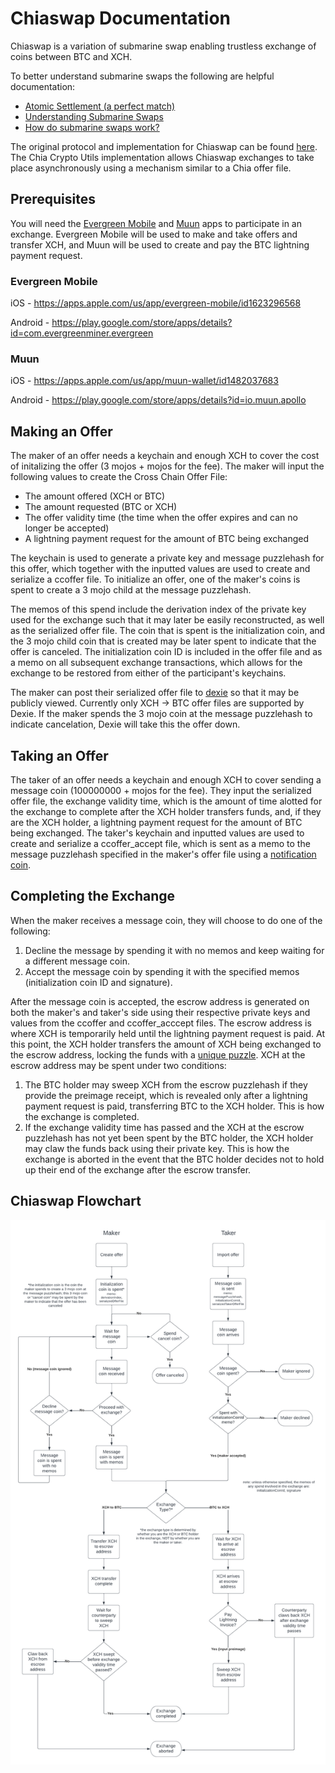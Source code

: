 # Chiaswap Documentation

Chiaswap is a variation of submarine swap enabling trustless exchange of coins between BTC and XCH. 

To better understand submarine swaps the following are helpful documentation:
* [Atomic Settlement (a perfect match)](https://github.com/decred/dcrdex/blob/master/spec/atomic.mediawiki#case-a-perfect-match)
* [Understanding Submarine Swaps](https://docs.lightning.engineering/the-lightning-network/multihop-payments/understanding-submarine-swaps)
* [How do submarine swaps work?](https://medium.com/suredbits/how-do-submarine-swaps-work-907ed0d91498)

The original protocol and implementation for Chiaswap can be found [here](https://github.com/richardkiss/chiaswap). The Chia Crypto Utils implementation allows Chiaswap exchanges to take place asynchronously using a mechanism similar to a Chia offer file. 

## Prerequisites
You will need the [Evergreen Mobile](https://evergreenminer.com/) and [Muun](https://muun.com/) apps to participate in an exchange. Evergreen Mobile will be used to make and take offers and transfer XCH, and Muun will be used to create and pay the BTC lightning payment request. 

### Evergreen Mobile
iOS - https://apps.apple.com/us/app/evergreen-mobile/id1623296568

Android - https://play.google.com/store/apps/details?id=com.evergreenminer.evergreen

### Muun
iOS - https://apps.apple.com/us/app/muun-wallet/id1482037683

Android - https://play.google.com/store/apps/details?id=io.muun.apollo

## Making an Offer
The maker of an offer needs a keychain and enough XCH to cover the cost of initalizing the offer (3 mojos + mojos for the fee). The maker will input the following values to create the Cross Chain Offer File: 

* The amount offered (XCH or BTC)
* The amount requested (BTC or XCH)
* The offer validity time (the time when the offer expires and can no longer be accepted)
* A lightning payment request for the amount of BTC being exchanged

The keychain is used to generate a private key and message puzzlehash for this offer, which together with the inputted values are used to create and serialize a ccoffer file. To initialize an offer, one of the maker's coins is spent to create a 3 mojo child at the message puzzlehash. 

The memos of this spend include the derivation index of the private key used for the exchange such that it may later be easily reconstructed, as well as the serialized offer file. The coin that is spent is the initialization coin, and the 3 mojo child coin that is created may be later spent to indicate that the offer is canceled. The initialization coin ID is included in the offer file and as a memo on all subsequent exchange transactions, which allows for the exchange to be restored from either of the participant's keychains. 

The maker can post their serialized offer file to [dexie](https://dexie.space/ccoffers/) so that it may be publicly viewed. Currently only XCH -> BTC offer files are supported by Dexie. If the maker spends the 3 mojo coin at the message puzzlehash to indicate cancelation, Dexie will take this the offer down. 

## Taking an Offer
The taker of an offer needs a keychain and enough XCH to cover sending a message coin (100000000 + mojos for the fee). They input the serialized offer file, the exchange validity time, which is the amount of time alotted for the exchange to complete after the XCH holder transfers funds, and, if they are the XCH holder, a lightning payment request for the amount of BTC being exchanged. The taker's keychain and inputted values are used to create and serialize a ccoffer_accept file, which is sent as a memo to the message puzzlehash specified in the maker's offer file using a [notification coin](https://github.com/Chia-Network/chia-blockchain/blob/main/chia/wallet/notification_manager.py). 

## Completing the Exchange
When the maker receives a message coin, they will choose to do one of the following:
1. Decline the message by spending it with no memos and keep waiting for a different message coin.
2. Accept the message coin by spending it with the specified memos (initialization coin ID and signature).

After the message coin is accepted, the escrow address is generated on both the maker's and taker's side using their respective private keys and values from the ccoffer and ccoffer_acccept files. The escrow address is where XCH is temporarily held until the lightning payment request is paid. At this point, the XCH holder transfers the amount of XCH being exchanged to the escrow address, locking the funds with a [unique puzzle](https://github.com/richardkiss/chiaswap#custom-chialisp). XCH at the escrow address may be spent under two conditions:

1. The BTC holder may sweep XCH from the escrow puzzlehash if they provide the preimage receipt, which is revealed only after a lightning payment request is paid, transferring BTC to the XCH holder. This is how the exchange is completed.
2. If the exchange validity time has passed and the XCH at the escrow puzzlehash has not yet been spent by the BTC holder, the XCH holder may claw the funds back using their private key. This is how the exchange is aborted in the event that the BTC holder decides not to hold up their end of the exchange after the escrow transfer. 

## Chiaswap Flowchart 
![chiaswap flowchart](./exchange_offer_flow_chart.png)